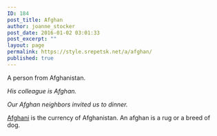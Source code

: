 ```yaml
---
ID: 184
post_title: Afghan
author: joanne_stocker
post_date: 2016-01-02 03:01:33
post_excerpt: ""
layout: page
permalink: https://style.srepetsk.net/a/afghan/
published: true
---
```

A person from Afghanistan.

<em>His colleague is Afghan.</em>

<em>Our Afghan neighbors invited us to dinner.</em>

<a href="https://style.srepetsk.net/a/afghani/">Afghani</a> is the currency of Afghanistan. An afghan is a rug or a breed of dog.